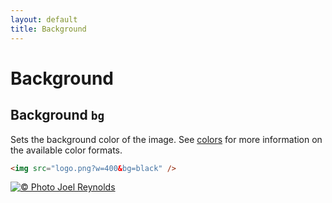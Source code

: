 ```yaml
---
layout: default
title: Background
---
```


# Background

## Background `bg`

Sets the background color of the image. See [colors](api/colors/) for more information on the available color formats.

```html
<img src="logo.png?w=400&bg=black" />
```

[![© Photo Joel Reynolds](https://glide.herokuapp.com/1.0/logo.png?w=400&bg=black)](https://glide.herokuapp.com/1.0/logo.png?w=500&bg=black)
